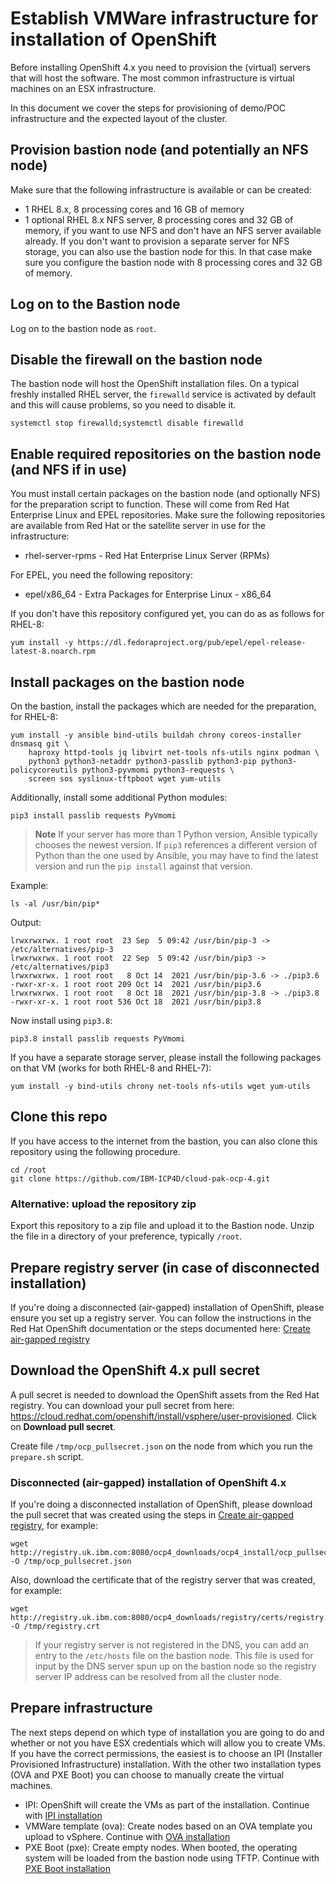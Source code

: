 # Establish VMWare infrastructure for installation of OpenShift
Before installing OpenShift 4.x you need to provision the (virtual) servers that will host the software. The most common infrastructure is virtual machines on an ESX infrastructure.

In this document we cover the steps for provisioning of demo/POC infrastructure and the expected layout of the cluster.

## Provision bastion node (and potentially an NFS node)
Make sure that the following infrastructure is available or can be created:
* 1 RHEL 8.x, 8 processing cores and 16 GB of memory
* 1 optional RHEL 8.x NFS server, 8 processing cores and 32 GB of memory, if you want to use NFS and don't have an NFS server available already. If you don't want to provision a separate server for NFS storage, you can also use the bastion node for this. In that case make sure you configure the bastion node with 8 processing cores and 32 GB of memory.

## Log on to the Bastion node
Log on to the bastion node as `root`.

## Disable the firewall on the bastion node
The bastion node will host the OpenShift installation files. On a typical freshly installed RHEL server, the `firewalld` service is activated by default and this will cause problems, so you need to disable it.
```
systemctl stop firewalld;systemctl disable firewalld
```

## Enable required repositories on the bastion node (and NFS if in use)
You must install certain packages on the bastion node (and optionally NFS) for the preparation script to function. These will come from Red Hat Enterprise Linux and EPEL repositories. Make sure the following repositories are available from Red Hat or the satellite server in use for the infrastructure:
* rhel-server-rpms - Red Hat Enterprise Linux Server (RPMs)

For EPEL, you need the following repository:
* epel/x86_64 - Extra Packages for Enterprise Linux - x86_64

If you don't have this repository configured yet, you can do as as follows for RHEL-8:
```
yum install -y https://dl.fedoraproject.org/pub/epel/epel-release-latest-8.noarch.rpm
```

## Install packages on the bastion node
On the bastion, install the packages which are needed for the preparation, for RHEL-8:
```
yum install -y ansible bind-utils buildah chrony coreos-installer dnsmasq git \
    haproxy httpd-tools jq libvirt net-tools nfs-utils nginx podman \
    python3 python3-netaddr python3-passlib python3-pip python3-policycoreutils python3-pyvmomi python3-requests \
    screen sos syslinux-tftpboot wget yum-utils
```

Additionally, install some additional Python modules:
```
pip3 install passlib requests PyVmomi
```

> **Note** If your server has more than 1 Python version, Ansible typically chooses the newest version. If `pip3` references a different version of Python than the one used by Ansible, you may have to find the latest version and run the `pip install` against that version.

Example:
```
ls -al /usr/bin/pip*
```

Output:
```
lrwxrwxrwx. 1 root root  23 Sep  5 09:42 /usr/bin/pip-3 -> /etc/alternatives/pip-3
lrwxrwxrwx. 1 root root  22 Sep  5 09:42 /usr/bin/pip3 -> /etc/alternatives/pip3
lrwxrwxrwx. 1 root root   8 Oct 14  2021 /usr/bin/pip-3.6 -> ./pip3.6
-rwxr-xr-x. 1 root root 209 Oct 14  2021 /usr/bin/pip3.6
lrwxrwxrwx. 1 root root   8 Oct 18  2021 /usr/bin/pip-3.8 -> ./pip3.8
-rwxr-xr-x. 1 root root 536 Oct 18  2021 /usr/bin/pip3.8
```

Now install using `pip3.8`:
```
pip3.8 install passlib requests PyVmomi
```

If you have a separate storage server, please install the following packages on that VM (works for both RHEL-8 and RHEL-7):
```
yum install -y bind-utils chrony net-tools nfs-utils wget yum-utils
```

## Clone this repo
If you have access to the internet from the bastion, you can also clone this repository using the following procedure.
```
cd /root
git clone https://github.com/IBM-ICP4D/cloud-pak-ocp-4.git
```

### Alternative: upload the repository zip
Export this repository to a zip file and upload it to the Bastion node. Unzip the file in a directory of your preference, typically `/root`.

## Prepare registry server (in case of disconnected installation)
If you're doing a disconnected (air-gapped) installation of OpenShift, please ensure you set up a registry server. You can follow the instructions in the Red Hat OpenShift documentation or the steps documented here: [Create air-gapped registry](/doc/ocp-airgapped-create-registry.md)

## Download the OpenShift 4.x pull secret
A pull secret is needed to download the OpenShift assets from the Red Hat registry. You can download your pull secret from here: https://cloud.redhat.com/openshift/install/vsphere/user-provisioned. Click on **Download pull secret**.

Create file `/tmp/ocp_pullsecret.json` on the node from which you run the `prepare.sh` script.

### Disconnected (air-gapped) installation of OpenShift 4.x
If you're doing a disconnected installation of OpenShift, please download the pull secret that was created using the steps in [Create air-gapped registry](/doc/ocp-airgapped-create-registry.md), for example:
```
wget http://registry.uk.ibm.com:8080/ocp4_downloads/ocp4_install/ocp_pullsecret.json -O /tmp/ocp_pullsecret.json
```

Also, download the certificate that of the registry server that was created, for example:
```
wget http://registry.uk.ibm.com:8080/ocp4_downloads/registry/certs/registry.crt -O /tmp/registry.crt
```

> If your registry server is not registered in the DNS, you can add an entry to the `/etc/hosts` file on the bastion node. This file is used for input by the DNS server spun up on the bastion node so the registry server IP address can be resolved from all the cluster node.

## Prepare infrastructure
The next steps depend on which type of installation you are going to do and whether or not you have ESX credentials which will allow you to create VMs. If you have the correct permissions, the easiest is to choose an IPI (Installer Provisioned Infrastructure) installation. With the other two installation types (OVA and PXE Boot) you can choose to manually create the virtual machines.

* IPI: OpenShift will create the VMs as part of the installation. Continue with [IPI installation](/doc/vmware-step-2a-prepare-ipi.md)
* VMWare template (ova): Create nodes based on an OVA template you upload to vSphere. Continue with [OVA installation](/doc/vmware-step-2b-prepare-ova.md)
* PXE Boot (pxe): Create empty nodes. When booted, the operating system will be loaded from the bastion node using TFTP. Continue with [PXE Boot installation](/doc/vmware-step-2c-prepare-pxe.md)
